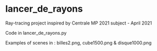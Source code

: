 # lancer_de_rayons
Ray-tracing project inspired by Centrale MP 2021 subject - April 2021

Code in lancer_de_rayons.py

Examples of scenes in : billes2.png, cube1500.png & disque1000.png
